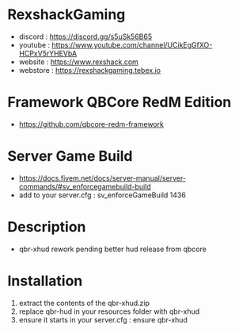 # RexshackGaming
- discord : https://discord.gg/s5uSk56B65
- youtube : https://www.youtube.com/channel/UCikEgGfXO-HCPxV5rYHEVbA
- website : https://www.rexshack.com
- webstore : https://rexshackgaming.tebex.io

# Framework QBCore RedM Edition
- https://github.com/qbcore-redm-framework

# Server Game Build
- https://docs.fivem.net/docs/server-manual/server-commands/#sv_enforcegamebuild-build
- add to your server.cfg : sv_enforceGameBuild 1436

# Description
- qbr-xhud rework pending better hud release from qbcore

# Installation
1. extract the contents of the qbr-xhud.zip
2. replace qbr-hud in your resources folder with qbr-xhud
3. ensure it starts in your server.cfg : ensure qbr-xhud